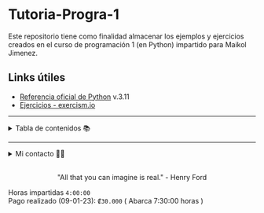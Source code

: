 # Tutoria-Progra-1
Este repositorio tiene como finalidad almacenar los ejemplos y ejercicios creados en el curso de programación 1 (en Python) impartido para Maikol Jimenez.


## Links útiles
- [Referencia oficial de Python](https://docs.python.org/3.11/reference/) v.3.11
- [Ejercicios - exercism.io](https://exercism.org/tracks/python)

---
<details>
  <summary>Tabla de contenidos 📚</summary>

  ### 👣 Parte 1 - Pasos iniciales 
  - [x]  1. Introducción a la programación <br>
  - [x]  2. Introducción a Python <br>
  - [x]  3. Variables <br>
  - [x]  4. Tipos de datos (números, cadenas, booleanos) <br>
  - [ ]  5. Operadores (aritméticos, de asignación, de comparación, lógicos)<br>
  - [ ]  6. Estructuras de control de flujo (if-else, bucles) <br>

  ### 🎲 Parte 2 - Nivel intermedio 
  - [ ]  7. Funciones <br>
  - [ ]  8. Estructuras de datos (Arrays, listas, diccionarios, conjuntos, tuplas) <br>
  - [ ]  9. Rangos <br>
  - [ ]  10. Excepciones <br>
  
  ### 😎 Parte 3 - Nivel final
  - [ ]  11. Clases y objetos (en lenguajes orientados a objetos) <br>

  ### 🕗 Opcional
  - [ ]  12. Módulos y paquetes <br>
  - [ ]  13. Trabajar con archivos <br>
  - [ ]  14. Iteradores y generadores <br>

</details>

---

<details>
  <summary>Mi contacto 👦🏻</summary>


| Nombre               | Correo oficial          | Whatsapp                | Correo institucional            |
| :---                 | :---                    | :---                    | :---                          |             
| Fabián Orozco        | fabian7orozco@gmail.com | [6163 9690](https://wa.me/50661639690) | fabian.orozcochaves@ucr.ac.cr   |

</details>
<br>
<p style="text-align: center;">"All that you can imagine is real." - Henry Ford <br></p>

Horas impartidas ```4:00:00```  
Pago realizado (09-01-23): ```₡30.000``` ( Abarca 7:30:00 horas )